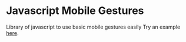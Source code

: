 # Javascript Mobile Gestures
Library of  javascript  to use basic mobile gestures easily
Try an example [here](https://dscadx.github.io/javascript_mobile_gestures/).
